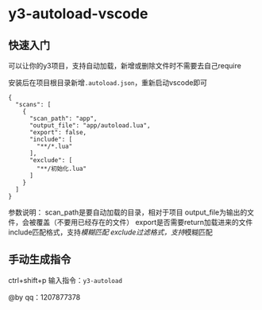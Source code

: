 # y3-autoload-vscode


## 快速入门

可以让你的y3项目，支持自动加载，新增或删除文件时不需要去自己require

安装后在项目根目录新增`.autoload.json`，重新启动vscode即可

```
{
  "scans": [
    {
      "scan_path": "app",
      "output_file": "app/autoload.lua",
      "export": false,
      "include": [
        "**/*.lua"
      ],
      "exclude": [
        "**/初始化.lua"
      ]
    }
  ]
}
```

参数说明：
scan_path是要自动加载的目录，相对于项目
output_file为输出的文件，会被覆盖（不要用已经存在的文件）
export是否需要return加载进来的文件
include匹配格式，支持*模糊匹配
exclude过滤格式，支持*模糊匹配

## 手动生成指令

ctrl+shift+p
输入指令：`y3-autoload`

@by qq：1207877378
